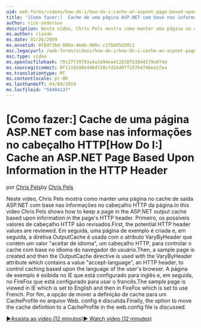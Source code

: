 ```yaml
---
uid: web-forms/videos/how-do-i/how-do-i-cache-an-aspnet-page-based-upon-information-in-the-http-header
title: '[Como fazer:]  Cache de uma página ASP.NET com base nas informações no cabeçalho HTTP | Microsoft Docs'
author: rick-anderson
description: Neste vídeo, Chris Pels mostra como manter uma página no cache de saída ASP.NET com base nas informações no cabeçalho HTTP da página. Primeiro, o potencial lho HTTP...
ms.author: riande
ms.date: 02/26/2009
ms.assetid: 0f8df1bd-080a-4eeb-980c-c2fbb05d30c2
msc.legacyurl: /web-forms/videos/how-do-i/how-do-i-cache-an-aspnet-page-based-upon-information-in-the-http-header
msc.type: video
ms.openlocfilehash: 79c27f39793a4a3a94ea412838fb3844579e874d
ms.sourcegitcommit: 0f1119340e4464720cfd16d0ff15764746ea1fea
ms.translationtype: MT
ms.contentlocale: pt-BR
ms.lasthandoff: 04/09/2019
ms.locfileid: "59404137"
---
```

# <a name="how-do-i--cache-an-aspnet-page-based-upon-information-in-the-http-header"></a><span data-ttu-id="fdb16-104">[Como fazer:]  Cache de uma página ASP.NET com base nas informações no cabeçalho HTTP</span><span class="sxs-lookup"><span data-stu-id="fdb16-104">[How Do I:]  Cache an ASP.NET Page Based Upon Information in the HTTP Header</span></span>

<span data-ttu-id="fdb16-105">por [Chris Pels](https://twitter.com/chrispels)</span><span class="sxs-lookup"><span data-stu-id="fdb16-105">by [Chris Pels](https://twitter.com/chrispels)</span></span>

<span data-ttu-id="fdb16-106">Neste vídeo, Chris Pels mostra como manter uma página no cache de saída ASP.NET com base nas informações no cabeçalho HTTP da página.</span><span class="sxs-lookup"><span data-stu-id="fdb16-106">In this video Chris Pels shows how to keep a page in the ASP.NET output cache based upon information in the page's HTTP header.</span></span> <span data-ttu-id="fdb16-107">Primeiro, os possíveis valores de cabeçalho HTTP são revisados.</span><span class="sxs-lookup"><span data-stu-id="fdb16-107">First, the potential HTTP header values are reviewed.</span></span> <span data-ttu-id="fdb16-108">Em seguida, uma página de exemplo é criada e, em seguida, a diretiva OutputCache é usada com o atributo VaryByHeader que contém um valor "aceitar de idioma", um cabeçalho HTTP, para controlar o cache com base no idioma do navegador do usuário.</span><span class="sxs-lookup"><span data-stu-id="fdb16-108">Then, a sample page is created and then the OutputCache directive is used with the VaryByHeader attribute which contains a value "accept-language", an HTTP header, to control caching based upon the language of the user's browser.</span></span> <span data-ttu-id="fdb16-109">A página de exemplo é exibida no IE que está configurado para inglês e, em seguida, no FireFox que está configurado para usar o francês.</span><span class="sxs-lookup"><span data-stu-id="fdb16-109">The sample page is viewed in IE which is set to English and then in FireFox which is set to use French.</span></span> <span data-ttu-id="fdb16-110">Por fim, a opção de mover a definição de cache para um CacheProfile no arquivo Web. config é discutida.</span><span class="sxs-lookup"><span data-stu-id="fdb16-110">Finally, the option to move the cache definition to a CacheProfile in the web.config file is discussed.</span></span>

[<span data-ttu-id="fdb16-111">&#9654;Assista ao vídeo (12 minutos)</span><span class="sxs-lookup"><span data-stu-id="fdb16-111">&#9654; Watch video (12 minutes)</span></span>](https://channel9.msdn.com/Blogs/ASP-NET-Site-Videos/how-do-i-cache-an-aspnet-page-based-upon-information-in-the-http-header)
